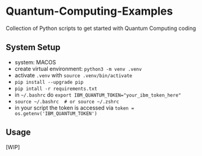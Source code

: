# Quantum-Computing-Examples
Collection of Python scripts to get started with Quantum Computing coding

## System Setup
 - system: MACOS
 - create virtual environment: `python3 -m venv .venv`
 - activate `.venv` with `source .venv/bin/activate`
 - `pip install --upgrade pip`
 - `pip intall -r requirements.txt`
 - in `~/.bashrc` do `export IBM_QUANTUM_TOKEN="your_ibm_token_here"`
 - `source ~/.bashrc  # or source ~/.zshrc`
 - in your script the token is accessed via `token = os.getenv('IBM_QUANTUM_TOKEN')`

 ## Usage
 [WIP]
